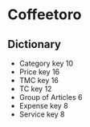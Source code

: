 # Coffeetoro

## Dictionary
* Category key 10
* Price key 16
* TMC key 16
* TC key 12
* Group of Articles 6
* Expense key 8
* Service key 8

